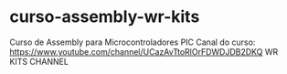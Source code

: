 # curso-assembly-wr-kits
Curso de Assembly para Microcontroladores PIC
Canal do curso: https://www.youtube.com/channel/UCazAvTtoRlOrFDWDJDB2DKQ
WR KITS CHANNEL
